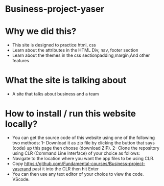 # Business-project-yaser

# Why we did this?
- This site is designed to practice html, css
- Learn about the attributes in the HTML Div, nav, footer section
- Learn about the themes in the css sectionpadding,margin,And other features
# What the site is talking about
- A site that talks about business and a team
# How to install / run this website locally?
 - You can get the source code of this website using one of the following two methods:
  1- Download it as zip file by clicking the button that says (code) up this page then choose (download ZIP).
  2- Clone the repository using CLR (Command Line Interface) of your choice as follows:
  - Navigate to the location where you want the app files to be using CLR.
  - Copy https://github.com/Fundamental-courses/Business-project-yaserand past it into the CLR then hit Enter 
 - You can then use any text editor of your choice to view the code. VScode.




